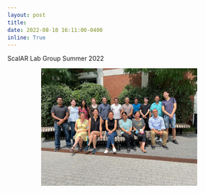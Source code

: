```yaml
---
layout: post
title: 
date: 2022-08-10 16:11:00-0400
inline: True
---
```


ScalAR Lab Group Summer 2022

<p align="center">
<img src="assets/img/group_shot1.jpg" width="70%">
</p>



